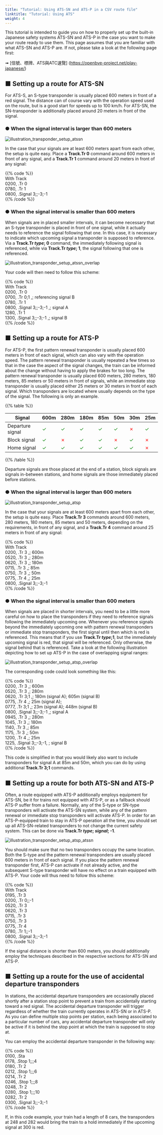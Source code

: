 ```yaml
---
title: "Tutorial: Using ATS-SN and ATS-P in a CSV route file"
linktitle: "Tutorial: Using ATS"
weight: 4
---
```


This tutorial is intended to guide you on how to properly set up the built-in Japanese safety systems ATS-SN and ATS-P in the case you want to make your route ready to use them. This page assumes that you are familiar with what ATS-SN and ATS-P are. If not, please take a look at the following page first:

➟ [信號、標牌、ATS與ATC速覽]
(https://openbve-project.net/play-japanese/)

## ■ Setting up a route for ATS-SN

For ATS-S, an S-type transponder is usually placed 600 meters in front of a red signal. The distance can of course vary with the operation speed used on the route, but is a good start for speeds up to 100 km/h. For ATS-SN, the SN-transponder is additionally placed around 20 meters in front of the signal.

### ● When the signal interval is larger than 600 meters

![illustration_transponder_setup_atssn](/images/illustration_transponder_setup_atssn.png)

In the case that your signals are at least 600 meters apart from each other, the setup is quite easy. Place a **Track.Tr 0** command around 600 meters in front of any signal, and a **Track.Tr 1** command around 20 meters in front of any signal:

{{% code %}}  
With Track  
0200, .Tr 0  
0780, .Tr 1  
0800, .Signal 3;;-3;-1  
{{% /code %}}

### ● When the signal interval is smaller than 600 meters

When signals are in placed smaller intervals, it can become necessary that an S-type transponder is placed in front of one signal, while it actually needs to reference the signal following that one. In this case, it is necessary to indicate which upcoming signal a transponder is supposed to reference. Via a **Track.Tr _type_; 0** command, the immediately following signal is referenced, while via **Track.Tr _type_; 1**, the signal following that one is referenced.

![illustration_transponder_setup_atssn_overlap](/images/illustration_transponder_setup_atssn_overlap.png)

Your code will then need to follow this scheme:

{{% code %}}  
With Track  
0200, .Tr 0  
0700, .Tr 0;1 ,; referencing signal B  
0780, .Tr 1  
0800, .Signal 3;;-3;-1 ,; signal A  
1280, .Tr 1  
1300, .Signal 3;;-3;-1 ,; signal B  
{{% /code %}}

## ■ Setting up a route for ATS-P

For ATS-P, the first pattern renewal transponder is usually placed 600 meters in front of each signal, which can also vary with the operation speed. The pattern renewal transponder is usually repeated a few times so that in the case the aspect of the signal changes, the train can be informed about the change without having to apply the brakes for too long. The pattern renewal transponder is usually placed 600 meters, 280 meters, 180 meters, 85 meters or 50 meters in front of signals, while an immediate stop transponder is usually placed either 25 meters or 30 meters in front of each signal. Which transponders are located where usually depends on the type of the signal. The following is only an example.

{{% table %}}

| Signal           | 600m                         | 280m                         | 180m                         | 85m                          | 50m                          | 30m                          | 25m                          |
| ---------------- | ---------------------------- | ---------------------------- | ---------------------------- | ---------------------------- | ---------------------------- | ---------------------------- | ---------------------------- |
| Departure signal | <font color="green">✓</font> | <font color="green">✓</font> | <font color="green">✓</font> | <font color="green">✓</font> | <font color="green">✓</font> | <font color="red">✗</font>   | <font color="green">✓</font> |
| Block signal     | <font color="green">✓</font> | <font color="red">✗</font>   | <font color="green">✓</font> | <font color="green">✓</font> | <font color="red">✗</font>   | <font color="green">✓</font> | <font color="red">✗</font>   |
| Home signal      | <font color="green">✓</font> | <font color="green">✓</font> | <font color="green">✓</font> | <font color="green">✓</font> | <font color="green">✓</font> | <font color="green">✓</font> | <font color="red">✗</font>   |

{{% /table %}}

Departure signals are those placed at the end of a station, block signals are signals in-between stations, and home signals are those immediately placed before stations.

### ● When the signal interval is larger than 600 meters

![illustration_transponder_setup_atsp](/images/illustration_transponder_setup_atsp.png)

In the case that your signals are at least 600 meters apart from each other, the setup is quite easy. Place **Track.Tr 3** commands around 600 meters, 280 meters, 180 meters, 85 meters and 50 meters, depending on the requirements, in front of any signal, and a **Track.Tr 4** command around 25 meters in front of any signal:

{{% code %}}  
With Track  
0200, .Tr 3 ,; 600m  
0520, .Tr 3 ,; 280m  
0620, .Tr 3 ,; 180m  
0715, .Tr 3 ,; 85m  
0750, .Tr 3 ,; 50m  
0775, .Tr 4 ,; 25m  
0800, .Signal 3;;-3;-1  
{{% /code %}}

### ● When the signal interval is smaller than 600 meters

When signals are placed in shorter intervals, you need to be a little more careful on how to place the transponders if they need to reference signals following the immediately upcoming one. Whenever you reference signals beyond the immediately upcoming one with pattern renewal transponders or immediate stop transponders, the first signal until then which is red is referenced. This means that if you use **Track.Tr _type_;1**, but the immediately upcoming signal is red, that signal will be referenced. Only otherwise, the signal behind that is referenced. Take a look at the following illustration depicting how to set up ATS-P in the case of overlapping signal ranges:

![illustration_transponder_setup_atsp_overlap](/images/illustration_transponder_setup_atsp_overlap.png)

The corresponding code could look something like this:

{{% code %}}  
0200, .Tr 3 ,; 600m  
0520, .Tr 3 ,; 280m  
0620, .Tr 3;1 ,; 180m (signal A); 605m (signal B)  
0775, .Tr 4 ,; 25m (signal A);  
0777, .Tr 3;1 ,; 23m (signal A); 448m (signal B)  
0800, .Signal 3;;-3;-1 ,; signal A  
0945, .Tr 3 ,; 280m  
1045, .Tr 3 ,; 180m  
1140, .Tr 3 ,; 85m  
1175, .Tr 3 ,; 50m  
1200, .Tr 4 ,; 25m  
1225, .Signal 3;;-3;-1, ; signal B  
{{% /code %}}

This code is simplified in that you would likely also want to include transponders for signal A at 85m and 50m, which you can do by using additional **Track.Tr 3;1** commands.

## ■ Setting up a route for both ATS-SN and ATS-P

Often, a route equipped with ATS-P additionally employs equipment for ATS-SN, be it for trains not equipped with ATS-P, or as a fallback should ATS-P suffer from a failure. Normally, any of the S-type or SN-type transponders will activate the ATS-SN system, while any of the pattern renewal or immediate stop transponders will activate ATS-P. In order for an ATS-P-equipped train to stay in ATS-P operation all the time, you should set up all ATS-SN-related transponders to not change the current safety system. This can be done via **Track.Tr _type_; _signal_; -1**.

![illustration_transponder_setup_atsp_atssn](/images/illustration_transponder_setup_atsp_atssn.png)

You should make sure that no two transponders occupy the same location. Both the S-type and the pattern renewal transponders are usually placed 600 meters in front of each signal. If you place the pattern renewal transponder first, ATS-P can activate if not already active, and the subsequent S-type transponder will have no effect on a train equipped with ATS-P. Your code will thus need to follow this scheme:

{{% code %}}  
With Track  
0195, .Tr 3  
0200, .Tr 0;;-1  
0520, .Tr 3  
0620, .Tr 3  
0715, .Tr 3  
0750, .Tr 3  
0775, .Tr 4  
0780, .Tr 1;;-1  
0800, .Signal 3;;-3;-1  
{{% /code %}}

If the signal distance is shorter than 600 meters, you should additionally employ the techniques described in the respective sections for ATS-SN and ATS-P.

## ■ Setting up a route for the use of accidental departure transponders

In stations, the accidental departure transponders are occasionally placed shortly after a station stop point to prevent a train from accidentally starting toward a red signal. The accidental departure transponder will trigger regardless of whether the train currently operates in ATS-SN or in ATS-P. As you can define multiple stop points per station, each being associated to a particular number of cars, any accidental departure transponder will only be active if it is behind the stop point at which the train is supposed to stop at.

You can employ the accidental departure transponder in the following way:

{{% code %}}  
0100, .Sta  
0178, .Stop 1;;;4  
0180, .Tr 2  
0212, .Stop 1;;;6  
0214, .Tr 2  
0246, .Stop 1;;;8  
0248, .Tr 2  
0280, .Stop 1;;;10  
0282, .Tr 2  
0300, .Signal 3;;-3;-1  
{{% /code %}}

If, in this code example, your train had a length of 8 cars, the transponders at 248 and 282 would bring the train to a hold immediately if the upcoming signal at 300 is red. 
